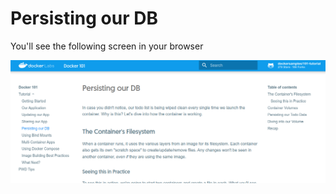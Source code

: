 # Persisting our DB

You'll see the following screen in your browser

![Persisting our DB](img/persisting-our-data.png)
